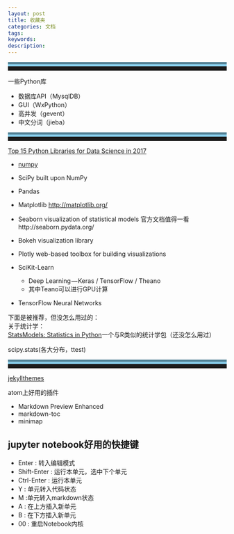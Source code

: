 ```yaml
---
layout: post
title: 收藏夹
categories: 文档
tags:
keywords:
description:
---
```




<hr style="height:10px;border:none;border-top:10px groove skyblue;" />

一些Python库
- 数据库API（MysqlDB）
- GUI（WxPython）
- 高并发（gevent）
- 中文分词（jieba）

<hr style="height:10px;border:none;border-top:10px groove skyblue;" />


[Top 15 Python Libraries for Data Science in 2017](https://medium.com/activewizards-machine-learning-company/top-15-python-libraries-for-data-science-in-in-2017-ab61b4f9b4a7?imm_mid=0f1a15&cmp=em-data-na-na-newsltr_20170517)


 - [numpy](https://github.com/numpy/numpy)

- SciPy
built upon NumPy
- Pandas
- Matplotlib
http://matplotlib.org/
- Seaborn
 visualization of statistical models
官方文档值得一看http://seaborn.pydata.org/
 - Bokeh
  visualization library
- Plotly
web-based toolbox for building visualizations
-  SciKit-Learn
    - Deep Learning — Keras / TensorFlow / Theano
    - 其中Teano可以进行GPU计算
- TensorFlow
Neural Networks

下面是被推荐，但没怎么用过的：  
关于统计学：  
[StatsModels: Statistics in Python](http://www.statsmodels.org/stable/index.html)一个与R类似的统计学包（还没怎么用过）

scipy.stats(各大分布，ttest)


<hr style="height:10px;border:none;border-top:10px groove skyblue;" />

[jekyllthemes](http://jekyllthemes.org/)



atom上好用的插件
- Markdown Preview Enhanced
- markdown-toc
- minimap

## jupyter notebook好用的快捷键
- Enter : 转入编辑模式
- Shift-Enter : 运行本单元，选中下个单元
- Ctrl-Enter : 运行本单元
- Y : 单元转入代码状态
- M :单元转入markdown状态
- A : 在上方插入新单元
- B : 在下方插入新单元
- 00 : 重启Notebook内核
